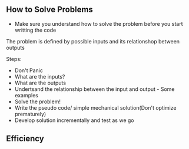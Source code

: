 ## How to Solve Problems
- Make sure you understand how to solve the problem before you start writting the code

The problem is defined by possible inputs and its relationshop between outputs

Steps:
 - Don't Panic
 - What are the inputs?
 - What are the outputs
 - Undertsand the relationship between the input and output - Some examples
 - Solve the problem!
 - Write the pseudo code/ simple mechanical solution(Don't optimize prematurely)
 - Develop solution incrementally and test as we go


## Efficiency
